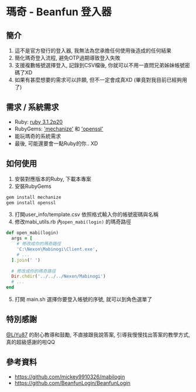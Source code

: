 # 瑪奇 - Beanfun 登入器
## 簡介
1. 這不是官方發行的登入器, 我無法為您承擔任何使用後造成的任何結果
2. 簡化瑪奇登入流程, 避免OTP過期導致登入失敗
3. 支援複數帳號選擇登入, 記錄到CSV檔後, 你就可以不用一直問兄弟姊妹帳號密碼了XD
4. 如果有甚麼想要的需求可以許願, 但不一定會成真XD (畢竟對我目前已經夠用了)
## 需求 / 系統需求
- Ruby: [ruby 3.1.2p20](https://www.ruby-lang.org/en/news/2022/04/12/ruby-3-1-2-released/)
- RubyGems: ['mechanize'](https://rubygems.org/search?query=mechanize) 和 ['openssl'](https://rubygems.org/gems/openssl)
- 能玩瑪奇的系統需求
- 最後, 可能還要會一點Ruby的你.. XD
## 如何使用
1. 安裝對應版本的Ruby, 下載本專案
2. 安裝RubyGems
```ruby
gem install mechanize
gem install openssl
```
3. 打開user_info/template.csv 依照格式輸入你的帳號密碼與名稱
4. 修改mabi_utils.rb 內```open_mabi(login)``` 的瑪奇路徑
```ruby
def open_mabi(login)
  args = [
    # 修改成你的瑪奇路徑
    'C:\Nexon\Mabinogi\Client.exe',
    # ...
  ].join(' ')
    
  # 修改成你的瑪奇路徑
  Dir.chdir('../../../Nexon/Mabinogi')
  # ...
end
```
5. 打開 main.sh 選擇你要登入帳號的序號, 就可以到角色選單了
## 特別感謝
[@LiYu87](https://github.com/mickey9910326) 的耐心教導和鼓勵, 不直接跟我說答案, 引導我慢慢找出答案的教學方式, 真的超級感謝的啦QQ 
## 參考資料
- https://github.com/mickey9910326/mabilogin
- https://github.com/BeanfunLogin/BeanfunLogin